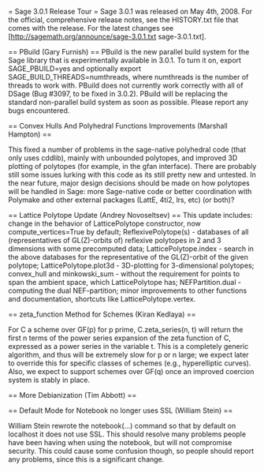 = Sage 3.0.1 Release Tour =
Sage 3.0.1 was released on May 4th, 2008. For the official, comprehensive release notes, see the HISTORY.txt file that comes with the release. For the latest changes see [http://sagemath.org/announce/sage-3.0.1.txt sage-3.0.1.txt].

== PBuild (Gary Furnish) ==
PBuild is the new parallel build system for the Sage library that is experimentally available in 3.0.1.  To turn it on, export SAGE_PBUILD=yes and optionally export SAGE_BUILD_THREADS=numthreads, where numthreads is the number of threads to work with.  PBuild does not currently work correctly with all of DSage (Bug #3097, to be fixed in 3.0.2).  PBuild will be replacing the standard non-parallel build system as soon as possible.  Please report any bugs encountered.

== Convex Hulls And Polyhedral Functions Improvements (Marshall Hampton) ==
 
This fixed a number of problems in the sage-native polyhedral code (that only uses cddlib), mainly with unbounded polytopes, and improved 3D plotting of polytopes (for example, in the gfan interface).  There are probably still some issues lurking with this code as its still pretty new and untested.  In the near future, major design decisions should be made on how polytopes will be handled in Sage: more Sage-native code or better coordination with Polymake and other external packages (LattE, 4ti2, lrs, etc) (or both)?  

== Lattice Polytope Update (Andrey Novoseltsev) ==
This update includes:
change in the behavior of LatticePolytope constructor, now compute_vertices=True by default;
ReflexivePolytope(s) - databases of all (representatives of GL(Z)-orbits of) reflexive polytopes in 2 and 3 dimensions with some precomputed data;
LatticePolytope.index - search in the above databases for the representative of the GL(Z)-orbit of the given polytope;
LatticePolytope.plot3d - 3D-plotting for 3-dimensional polytopes;
convex_hull and minkowski_sum - without the requirement for points to span the ambient space, which LatticePolytope has;
NEFPartition.dual - computing the dual NEF-partition;
minor improvements to other functions and documentation, shortcuts like LatticePolytope.vertex.

== zeta_function Method for Schemes (Kiran Kedlaya) ==

For C a scheme over GF(p) for p prime, C.zeta_series(n, t) will return the first n terms of the power series expansion of the zeta function of C, expressed as a power series in the variable t. This is a completely generic algorithm, and thus will be extremely slow for p or n large; we expect later to override this for specific classes of schemes (e.g., hyperelliptic curves). Also, we expect to support schemes over GF(q) once an improved coercion system is stably in place.

== More Debianization (Tim Abbott) ==

== Default Mode for Notebook no longer uses SSL (William Stein) ==
 
William Stein rewrote the notebook(...) command so that by default on localhost it does not use SSL.  This should resolve many problems people have been having when using the notebook, but will not compromise security.   This could cause some confusion though, so people should report any problems, since this is a significant change. 
